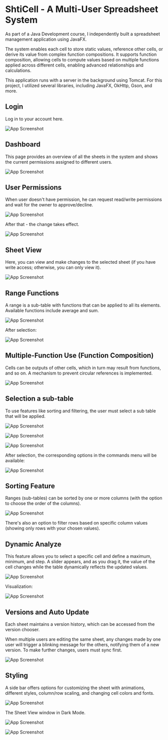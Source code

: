 # ShtiCell - A Multi-User Spreadsheet System
As part of a Java Development course, I independently built a spreadsheet management application using JavaFX.

The system enables each cell to store static values, reference other cells, or derive its value from complex function compositions. It supports function composition, allowing cells to compute values based on multiple functions applied across different cells, enabling advanced relationships and calculations.

This application runs with a server in the background using Tomcat. For this project, I utilized several libraries, including JavaFX, OkHttp, Gson, and more.

## Login
Log in to your account here.

![App Screenshot](./readme-images/login.png)

## Dashboard
This page provides an overview of all the sheets in the system and shows the current permissions assigned to different users.

![App Screenshot](./readme-images/dashboard-before-permission-given.png)

## User Permissions
When user doesn't have permission, he can request read/write permissions and wait for the owner to approve/decline.

![App Screenshot](./readme-images/dashboard-on-permission-decision.png)

After that - the change takes effect.

![App Screenshot](./readme-images/dashboard-after-permission-given.png)

## Sheet View
Here, you can view and make changes to the selected sheet (if you have write access; otherwise, you can only view it).

![App Screenshot](./readme-images/sheet-view-write-mode.png)

## Range Functions
A range is a sub-table with functions that can be applied to all its elements. Available functions include average and sum.

![App Screenshot](./readme-images/range-text-box-selected.png)

After selection:

![App Screenshot](./readme-images/range-selected-shown.png)

## Multiple-Function Use (Function Composition)
Cells can be outputs of other cells, which in turn may result from functions, and so on. A mechanism to prevent circular references is implemented.

![App Screenshot](./readme-images/multiple-functions.png)

## Selection a sub-table

To use features like sorting and filtering, the user must select a sub table that will be applied.

![App Screenshot](./readme-images/cell-selection-1.png)

![App Screenshot](./readme-images/cell-selection-2.png)

![App Screenshot](./readme-images/cell-selection-shown.png)

After selection, the corresponding options in the commands menu will be available:

![App Screenshot](./readme-images/commands-after-cell-selection.png)

## Sorting Feature
Ranges (sub-tables) can be sorted by one or more columns (with the option to choose the order of the columns).

![App Screenshot](./readme-images/sort.png)


There's also an option to filter rows based on specific column values (showing only rows with your chosen values).

## Dynamic Analyze
This feature allows you to select a specific cell and define a maximum, minimum, and step. A slider appears, and as you drag it, the value of the cell changes while the table dynamically reflects the updated values.

![App Screenshot](./readme-images/dynamic-analyze.png)

Visualization:

![App Screenshot](./readme-images/gif.gif)


## Versions and Auto Update
Each sheet maintains a version history, which can be accessed from the version chooser.

When multiple users are editing the same sheet, any changes made by one user will trigger a blinking message for the others, notifying them of a new version. To make further changes, users must sync first.

![App Screenshot](./readme-images/new-version-message.png)

## Styling
A side bar offers options for customizing the sheet with animations, different styles, column/row scaling, and changing cell colors and fonts.

![App Screenshot](./readme-images/customize-options.png)

The Sheet View window in Dark Mode.

![App Screenshot](./readme-images/dark-mode.png)

![App Screenshot](./readme-images/dsahboard-dark-mode.png)

